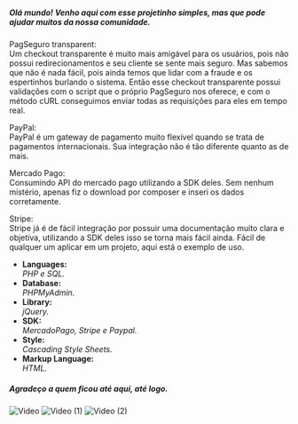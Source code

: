 <h5>Olá mundo! Venho aqui com esse projetinho simples, mas que pode ajudar muitos da nossa comunidade.</h5>

<p>PagSeguro transparent: <br />
Um checkout transparente é muito mais amigável para os usuários, pois não possui redirecionamentos e seu cliente se sente mais seguro. Mas sabemos que não é nada fácil, pois ainda temos que lidar com a fraude e os espertinhos burlando o sistema. Então esse checkout transparente possui validações com o script que o próprio PagSeguro nos oferece, e com o método cURL conseguimos enviar todas as requisições para eles em tempo real.</p>

<p>PayPal: <br />
PayPal é um gateway de pagamento muito flexível quando se trata de pagamentos internacionais. Sua integração não é tão diferente quanto as de mais.</p>

<p>Mercado Pago: <br />
Consumindo API do mercado pago utilizando a SDK deles. Sem nenhum mistério, apenas fiz o download por composer e inseri os dados corretamente.

<p>Stripe: <br />
Stripe já é de fácil integração por possuir uma documentação muito clara e objetiva, utilizando a SDK deles isso se torna mais fácil ainda. Fácil de qualquer um aplicar em um projeto, aqui está o exemplo de uso.</p>


<ul>
<li>
  <strong>Languages: <br /></strong>
  <i>PHP e SQL.</i>
 </li>

<li>
  <strong>Database: </br /></strong>
  <i>PHPMyAdmin.</i>
</li>

<li>
  <strong>Library: <br /></strong>
  <i>jQuery.</i>
</li>

<li>
  <strong>SDK: <br /></strong>
  <i>MercadoPago, Stripe e Paypal.</i>
</li>

<li>
  <strong>Style: <br /></strong>
  <i>Cascading Style Sheets.</i>
</li>

<li>
  <strong>Markup Language: <br /></strong>
  <i>HTML.</i>
</li>
</ul>

<h5>Agradeço a quem ficou até aqui, até logo.</h5>

![Video](https://user-images.githubusercontent.com/89032013/140666198-4d5a7756-ce6e-44b2-be94-5952ca654312.png)
![Video (1)](https://user-images.githubusercontent.com/89032013/140666223-265f5ccf-1c42-44f6-b74a-82cd1470cdca.png)
![Video (2)](https://user-images.githubusercontent.com/89032013/140666256-f936f220-82ec-4d8f-9789-c34af469da2e.png)

